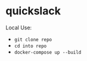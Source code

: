 # quickslack

Local Use:
- ``` git clone repo ```
- ``` cd into repo ```
- ``` docker-compose up --build ```